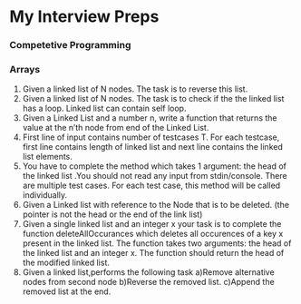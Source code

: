# My Interview Preps
### Competetive Programming
### Arrays

1. Given a linked list of N nodes. The task is to reverse this list.
1. Given a linked list of N nodes. The task is to check if the the linked list has a loop. Linked list can contain self loop.
1. Given a Linked List and a number n, write a function that returns the value at the n’th node from end of the Linked List.
1. First line of input contains number of testcases T. For each testcase, first line contains length of linked list and next line contains the linked list elements.
1. You have to complete the method which takes 1 argument: the head of the  linked list  .You should not read any input from stdin/console. There are multiple test cases. For each test case, this method will be called individually.
1. Given a Linked list with reference to the Node that is to be deleted. (the pointer is not the head or the end of the link list)
1. Given a single linked list and an integer x your task is to complete the function deleteAllOccurances  which deletes all occurences of a key x present in the linked list. The function takes two arguments: the head of the linked list and an integer x. The function should return the head of the modified linked list.
1. Given a linked list,performs the following task a)Remove alternative nodes from second node b)Reverse the removed list. c)Append the removed list at the end.
